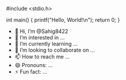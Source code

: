 #include <stdio.h>

int main() {
    printf("Hello, World!\n");
    return 0;
}
- 👋 Hi, I’m @Sahig8422
- 👀 I’m interested in ...
- 🌱 I’m currently learning ...
- 💞️ I’m looking to collaborate on ...
- 📫 How to reach me ...
- 😄 Pronouns: ...
- ⚡ Fun fact: ...

<!---
Sahig8422/Sahig8422 is a ✨ special ✨ repository because its `README.md` (this file) appears on your GitHub profile.
You can click the Preview link to take a look at your changes.
--->
